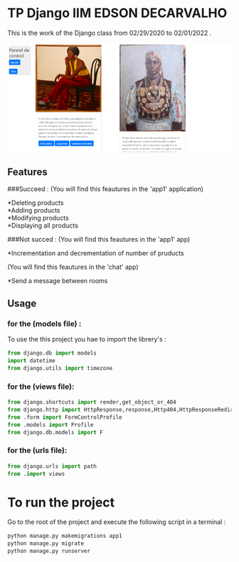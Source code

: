 # TP Django  IIM EDSON DECARVALHO

This is the work of the Django class from 02/29/2020 to 02/01/2022 .

![alt text](imgForReadme/read.PNG)


## Features

###Succeed :
(You will find this feautures in the 'app1' application)

*Deleting products<br>
*Adding products<br>
*Modifying products<br>
*Displaying all products 

###Not succed :
(You will find this feautures in the 'app1' app)

*Incrementation and decrementation of number of pruducts<br>


(You will find this feautures in the 'chat' app)

*Send a message between rooms <br>






## Usage
### for the (models file) :
To use the this project you hae to import the librery's :

```python
from django.db import models
import datetime
from django.utils import timezone
```
### for the (views file):
```python
from django.shortcuts import render,get_object_or_404
from django.http import HttpResponse,response,Http404,HttpResponseRedirect
from .form import FormControlProfile
from .models import Profile
from django.db.models import F
```

### for the (urls file):

````python
from django.urls import path
from .import views
````
# To run the project 

Go to the root of the project and execute the following script in a terminal : 
```bash
python manage.py makemigrations app1
python manage.py migrate
python manage.py runserver
```

